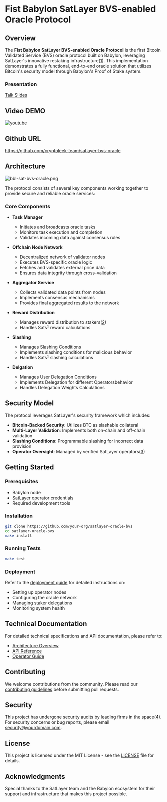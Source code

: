 # Fist Babylon SatLayer BVS-enabled Oracle Protocol

## Overview

The **Fist Babylon SatLayer BVS-enabled Oracle Protocol** is the first Bitcoin Validated Service (BVS) oracle protocol built on Babylon, leveraging SatLayer's innovative restaking infrastructure([1](https://docs.satlayer.xyz/)). This implementation demonstrates a fully functional, end-to-end oracle solution that utilizes Bitcoin's security model through Babylon's Proof of Stake system.

### Presentation
[Talk Slides](https://cryptoleek-team.github.io/awesome-presentations/bvs-oracle.html)

## Video DEMO

[![youtube](https://youtu.be/6AAucuG32oA)](https://youtu.be/6AAucuG32oA?si=ezNonaIqCn3BbXuW)

## Github URL
[https://github.com/cryptoleek-team/satlayer-bvs-oracle
](https://github.com/cryptoleek-team/satlayer-bvs-oracle)
## Architecture

![bbl-sat-bvs-oracle.png](https://cdn.dorahacks.io/static/files/1930a18e4ed85788203dbae49e6b6327.png)

The protocol consists of several key components working together to provide secure and reliable oracle services:

### Core Components

- **Task Manager**
  - Initiates and broadcasts oracle tasks
  - Monitors task execution and completion
  - Validates incoming data against consensus rules

- **Offchain Node Network**
  - Decentralized network of validator nodes
  - Executes BVS-specific oracle logic
  - Fetches and validates external price data
  - Ensures data integrity through cross-validation

- **Aggregator Service**
  - Collects validated data points from nodes
  - Implements consensus mechanisms
  - Provides final aggregated results to the network

- **Reward Distribution**
  - Manages reward distribution to stakers([2](https://docs.satlayer.xyz/restakers/sats))
  - Handles Sats² reward calculations

- **Slashing**
  - Manages Slashing Conditions
  - Implements slashing conditions for malicious behavior
  - Handles Sats² slashing calculations

- **Delgation**
  - Manages User Delegation Conditions
  - Implements Delegation for different Operatorsbehavior
  - Handles Delegation Weights Calculations

## Security Model

The protocol leverages SatLayer's security framework which includes:

- **Bitcoin-Backed Security**: Utilizes BTC as slashable collateral
- **Multi-Layer Validation**: Implements both on-chain and off-chain validation
- **Slashing Conditions**: Programmable slashing for incorrect data provision
- **Operator Oversight**: Managed by verified SatLayer operators([3](https://docs.satlayer.xyz/overview/satlayer-architecture))

## Getting Started

### Prerequisites

- Babylon node
- SatLayer operator credentials
- Required development tools

### Installation

```bash
git clone https://github.com/your-org/satlayer-oracle-bvs
cd satlayer-oracle-bvs
make install
```

### Running Tests

```bash
make test
```

### Deployment

Refer to the [deployment guide](./deployment.md) for detailed instructions on:
- Setting up operator nodes
- Configuring the oracle network
- Managing staker delegations
- Monitoring system health

## Technical Documentation

For detailed technical specifications and API documentation, please refer to:
- [Architecture Overview](./docs/architecture.md)
- [API Reference](./docs/api.md)
- [Operator Guide](./docs/operator.md)

## Contributing

We welcome contributions from the community. Please read our [contributing guidelines](./CONTRIBUTING.md) before submitting pull requests.

## Security

This project has undergone security audits by leading firms in the space([4](https://docs.satlayer.xyz/security/audits)). For security concerns or bug reports, please email security@yourdomain.com.

## License

This project is licensed under the MIT License - see the [LICENSE](LICENSE) file for details.

## Acknowledgments

Special thanks to the SatLayer team and the Babylon ecosystem for their support and infrastructure that makes this project possible.
